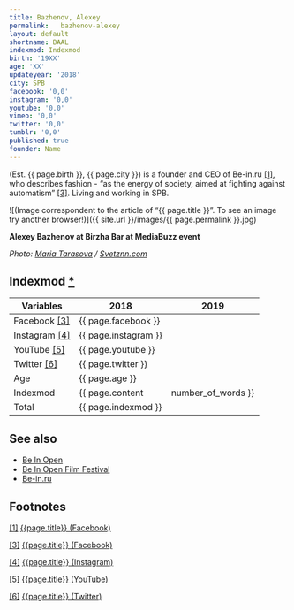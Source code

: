 ```yaml
---
title: Bazhenov, Alexey
permalink:   bazhenov-alexey
layout: default
shortname: BAAL
indexmod: Indexmod
birth: '19XX'
age: 'XX'
updateyear: '2018'
city: SPB
facebook: '0,0'
instagram: '0,0'
youtube: '0,0'
vimeo: '0,0'
twitter: '0,0'
tumblr: '0,0'
published: true
founder: Name
---
```


(Est. {{ page.birth }}, {{ page.city }}) is a founder and CEO of Be-in.ru <span id="a1">[\[1\]](#f1)</span>, who describes fashion - “as the energy of society, aimed at fighting against automatism” <span id="a3">[\[3\]](#f3)</span>. Living and working in SPB.


![(Image correspondent to the article of “{{ page.title }}”. To see an image try another browser!)]({{ site.url }}/images/{{ page.permalink }}.jpg)

**Alexey Bazhenov at Birzha Bar at MediaBuzz event**

*Photo: [Maria Tarasova](index) / [Svetznn.com](http://svetznn.com/vstrecha-s-osnovatelem-portala-be-in-ru-alekseem-bazhenovym-2/)*

## Indexmod [*](indexmod)

|Variables|2018|2019|
|-|-|-|
|Facebook <span id="a3">[\[3\]](#f3)</span>|{{ page.facebook }}||
|Instagram <span id="a4">[\[4\]](#f4)</span>|{{ page.instagram }}||
|YouTube <span id="a5">[\[5\]](#f5)</span>|{{ page.youtube }}||
|Twitter <span id="a6">[\[6\]](#f6)</span>|{{ page.twitter }}||
|Age|{{ page.age }}||
|Indexmod|{{ page.content | number_of_words }}||
|Total|{{ page.indexmod }}||

## See also

+ [Be In Open](be-in-open)
+ [Be In Open Film Festival](be-in-open-film-festival)
+ [Be-in.ru](be-in)

## Footnotes

[[1]](#a1) <span id="f1"></span> [{{page.title}} (Facebook)](https://www.facebook.com/aleksei.bazhenov.5)

[[3]](#a3) <span id="f3"></span> [{{page.title}} (Facebook)](https://www.facebook.com/aleksei.bazhenov.5)

[[4]](#a4) <span id="f4"></span> [{{page.title}} (Instagram)](index)

[[5]](#a5) <span id="f5"></span> [{{page.title}} (YouTube)](index)

[[6]](#a6) <span id="f6"></span> [{{page.title}} (Twitter)](index)
